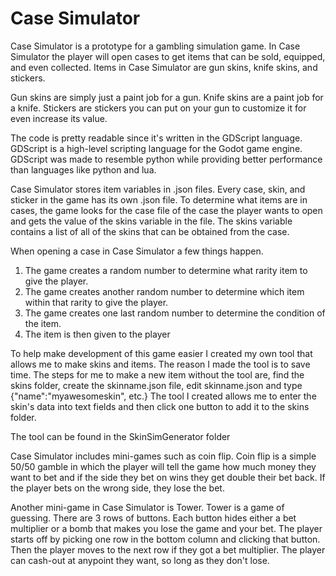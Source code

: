 # Case Simulator

Case Simulator is a prototype for a gambling simulation game. In Case Simulator the player will open cases to get items that can be sold, equipped, and even collected. Items in Case Simulator are gun skins, knife skins, and stickers.

Gun skins are simply just a paint job for a gun. Knife skins are a paint job for a knife. Stickers are stickers you can put on your gun to customize it for even increase its value.

The code is pretty readable since it's written in the GDScript language. GDScript is a high-level scripting language for the Godot game engine. GDScript was made to resemble python while providing better performance than languages like python and lua.

Case Simulator stores item variables in .json files. Every case, skin, and sticker in the game has its own .json file. To determine what items are in cases, the game looks for the case file of the case the player wants to open and gets the value of the skins variable in the file. The skins variable contains a list of all of the skins that can be obtained from the case.

When opening a case in Case Simulator a few things happen.
1. The game creates a random number to determine what rarity item to give the player.
2. The game creates another random number to determine which item within that rarity to give the player.
3. The game creates one last random number to determine the condition of the item.
4. The item is then given to the player

To help make development of this game easier I created my own tool that allows me to make skins and items. The reason I made the tool is to save time. The steps for me to make a new item without the tool are, find the skins folder, create the skinname.json file, edit skinname.json and type {"name":"myawesomeskin", etc.} The tool I created allows me to enter the skin's data into text fields and then click one button to add it to the skins folder.

The tool can be found in the SkinSimGenerator folder

Case Simulator includes mini-games such as coin flip. Coin flip is a simple 50/50 gamble in which the player will tell the game how much money they want to bet and if the side they bet on wins they get double their bet back. If the player bets on the wrong side, they lose the bet.

Another mini-game in Case Simulator is Tower. Tower is a game of guessing. There are 3 rows of buttons. Each button hides either a bet multiplier or a bomb that makes you lose the game and your bet. The player starts off by picking one row in the bottom column and clicking that button. Then the player moves to the next row if they got a bet multiplier. The player can cash-out at anypoint they want, so long as they don't lose.
